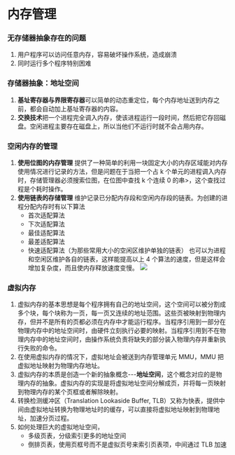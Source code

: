 # 内存管理


### 无存储器抽象存在的问题
1. 用户程序可以访问任意内存，容易破坏操作系统，造成崩溃
2. 同时运行多个程序特别困难

### 存储器抽象：地址空间
1.  **基址寄存器与界限寄存器**可以简单的动态重定位，每个内存地址送到内存之前，都会自动加上基址寄存器的内容。
2.  **交换技术**把一个进程完全调入内存，使该进程运行一段时间，然后把它存回磁盘。空闲进程主要存在磁盘上，所以当他们不运行时就不会占用内存。

### 空闲内存的管理
1. **使用位图的内存管理** 提供了一种简单的利用一块固定大小的内存区域能对内存使用情况进行记录的方法，但是问题在于当把一个占 k 个单元的进程调入内存时，存储管理器必须搜索位图，在位图中查找 k 个连续 0 的串>，这个查找过程是个耗时操作。
2. **使用链表的存储管理** 维护记录已分配内存段和空闲内存段的链表。为创建的进程分配内存时有以下算法
    *  首次适配算法
    *  下次适配算法
    *  最佳适配算法
    *  最差适配算法
    *  快速适配算法（为那些常用大小的空闲区维护单独的链表）
也可以为进程和空闲区维护各自的链表，这样能提高以上 4  个算法的速度，但是这样会增加复杂度，而且使内存释放速度变慢。
![](https://raw.githubusercontent.com/acmerfight/insight_python/master/images/system1.png)

### 虚拟内存

 1. 虚拟内存的基本思想是每个程序拥有自己的地址空间，这个空间可以被分割成多个块，每个块称为一页，每一页又连续的地址范围。这些页被映射到物理内存，但并不是所有的页都必须在内存中才能运行程序。当程序引用到一部分在物理内存中的地址空间时，由硬件立刻执行必要的映射。当程序引用到不在物理内存中的地址空间时，由操作系统负责将缺失的部分装入物理内存并重新执行失败的命令。
 2. 在使用虚拟内存的情况下，虚拟地址会被送到内存管理单元 MMU，MMU 把虚拟地址映射为物理内存地址。
 3. 虚拟内存的本质是创造一个新的抽象概念---**地址空间**，这个概念对应的是物理内存的抽象。虚拟内存的实现是将虚拟地址空间分解成页，并将每一页映射到物理内存的某个页框或者解除映射。
 4. 转换检测缓冲区（Translation Lookaside Buffer, TLB）又称为快表，提供中间由虚拟地址转换为物理地址时的缓存，可以直接将虚拟地址映射到物理地址，加速分页过程。
 5. 如何处理巨大的虚拟地址空间，
    * 多级页表，分级索引更多的地址空间
    * 倒排页表，使用页框号而不是虚拟页号来索引页表项，中间通过 TLB 加速
